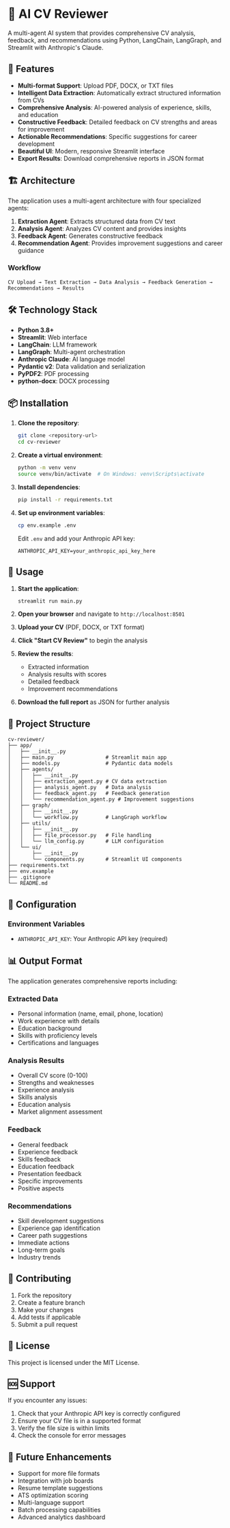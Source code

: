 # 🤖 AI CV Reviewer

A multi-agent AI system that provides comprehensive CV analysis, feedback, and recommendations using Python, LangChain, LangGraph, and Streamlit with Anthropic's Claude.

## 🚀 Features

- **Multi-format Support**: Upload PDF, DOCX, or TXT files
- **Intelligent Data Extraction**: Automatically extract structured information from CVs
- **Comprehensive Analysis**: AI-powered analysis of experience, skills, and education
- **Constructive Feedback**: Detailed feedback on CV strengths and areas for improvement
- **Actionable Recommendations**: Specific suggestions for career development
- **Beautiful UI**: Modern, responsive Streamlit interface
- **Export Results**: Download comprehensive reports in JSON format

## 🏗️ Architecture

The application uses a multi-agent architecture with four specialized agents:

1. **Extraction Agent**: Extracts structured data from CV text
2. **Analysis Agent**: Analyzes CV content and provides insights
3. **Feedback Agent**: Generates constructive feedback
4. **Recommendation Agent**: Provides improvement suggestions and career guidance

### Workflow

```
CV Upload → Text Extraction → Data Analysis → Feedback Generation → Recommendations → Results
```

## 🛠️ Technology Stack

- **Python 3.8+**
- **Streamlit**: Web interface
- **LangChain**: LLM framework
- **LangGraph**: Multi-agent orchestration
- **Anthropic Claude**: AI language model
- **Pydantic v2**: Data validation and serialization
- **PyPDF2**: PDF processing
- **python-docx**: DOCX processing

## 📦 Installation

1. **Clone the repository**:
   ```bash
   git clone <repository-url>
   cd cv-reviewer
   ```

2. **Create a virtual environment**:
   ```bash
   python -m venv venv
   source venv/bin/activate  # On Windows: venv\Scripts\activate
   ```

3. **Install dependencies**:
   ```bash
   pip install -r requirements.txt
   ```

4. **Set up environment variables**:
   ```bash
   cp env.example .env
   ```
   
   Edit `.env` and add your Anthropic API key:
   ```
   ANTHROPIC_API_KEY=your_anthropic_api_key_here
   ```

## 🚀 Usage

1. **Start the application**:
   ```bash
   streamlit run main.py
   ```

2. **Open your browser** and navigate to `http://localhost:8501`

3. **Upload your CV** (PDF, DOCX, or TXT format)

4. **Click "Start CV Review"** to begin the analysis

5. **Review the results**:
   - Extracted information
   - Analysis results with scores
   - Detailed feedback
   - Improvement recommendations

6. **Download the full report** as JSON for further analysis

## 📁 Project Structure

```
cv-reviewer/
├── app/
│   ├── __init__.py
│   ├── main.py                 # Streamlit main app
│   ├── models.py               # Pydantic data models
│   ├── agents/
│   │   ├── __init__.py
│   │   ├── extraction_agent.py # CV data extraction
│   │   ├── analysis_agent.py   # Data analysis
│   │   ├── feedback_agent.py   # Feedback generation
│   │   └── recommendation_agent.py # Improvement suggestions
│   ├── graph/
│   │   ├── __init__.py
│   │   └── workflow.py         # LangGraph workflow
│   ├── utils/
│   │   ├── __init__.py
│   │   ├── file_processor.py   # File handling
│   │   └── llm_config.py       # LLM configuration
│   └── ui/
│       ├── __init__.py
│       └── components.py       # Streamlit UI components
├── requirements.txt
├── env.example
├── .gitignore
└── README.md
```

## 🔧 Configuration

### Environment Variables

- `ANTHROPIC_API_KEY`: Your Anthropic API key (required)


## 📊 Output Format

The application generates comprehensive reports including:

### Extracted Data
- Personal information (name, email, phone, location)
- Work experience with details
- Education background
- Skills with proficiency levels
- Certifications and languages

### Analysis Results
- Overall CV score (0-100)
- Strengths and weaknesses
- Experience analysis
- Skills analysis
- Education analysis
- Market alignment assessment

### Feedback
- General feedback
- Experience feedback
- Skills feedback
- Education feedback
- Presentation feedback
- Specific improvements
- Positive aspects

### Recommendations
- Skill development suggestions
- Experience gap identification
- Career path suggestions
- Immediate actions
- Long-term goals
- Industry trends

## 🤝 Contributing

1. Fork the repository
2. Create a feature branch
3. Make your changes
4. Add tests if applicable
5. Submit a pull request

## 📝 License

This project is licensed under the MIT License.

## 🆘 Support

If you encounter any issues:

1. Check that your Anthropic API key is correctly configured
2. Ensure your CV file is in a supported format
3. Verify the file size is within limits
4. Check the console for error messages

## 🔮 Future Enhancements

- Support for more file formats
- Integration with job boards
- Resume template suggestions
- ATS optimization scoring
- Multi-language support
- Batch processing capabilities
- Advanced analytics dashboard 

